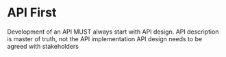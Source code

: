 # API First

Development of an API MUST always start with API design. 
API description is master of truth, not the API implementation
API design needs to be agreed with stakeholders 


